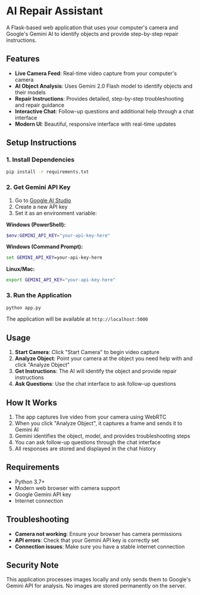 # AI Repair Assistant

A Flask-based web application that uses your computer's camera and Google's Gemini AI to identify objects and provide step-by-step repair instructions.

## Features

- **Live Camera Feed**: Real-time video capture from your computer's camera
- **AI Object Analysis**: Uses Gemini 2.0 Flash model to identify objects and their models
- **Repair Instructions**: Provides detailed, step-by-step troubleshooting and repair guidance
- **Interactive Chat**: Follow-up questions and additional help through a chat interface
- **Modern UI**: Beautiful, responsive interface with real-time updates

## Setup Instructions

### 1. Install Dependencies

```bash
pip install -r requirements.txt
```

### 2. Get Gemini API Key

1. Go to [Google AI Studio](https://makersuite.google.com/app/apikey)
2. Create a new API key
3. Set it as an environment variable:

**Windows (PowerShell):**
```powershell
$env:GEMINI_API_KEY="your-api-key-here"
```

**Windows (Command Prompt):**
```cmd
set GEMINI_API_KEY=your-api-key-here
```

**Linux/Mac:**
```bash
export GEMINI_API_KEY="your-api-key-here"
```

### 3. Run the Application

```bash
python app.py
```

The application will be available at `http://localhost:5000`

## Usage

1. **Start Camera**: Click "Start Camera" to begin video capture
2. **Analyze Object**: Point your camera at the object you need help with and click "Analyze Object"
3. **Get Instructions**: The AI will identify the object and provide repair instructions
4. **Ask Questions**: Use the chat interface to ask follow-up questions

## How It Works

1. The app captures live video from your camera using WebRTC
2. When you click "Analyze Object", it captures a frame and sends it to Gemini AI
3. Gemini identifies the object, model, and provides troubleshooting steps
4. You can ask follow-up questions through the chat interface
5. All responses are stored and displayed in the chat history

## Requirements

- Python 3.7+
- Modern web browser with camera support
- Google Gemini API key
- Internet connection

## Troubleshooting

- **Camera not working**: Ensure your browser has camera permissions
- **API errors**: Check that your Gemini API key is correctly set
- **Connection issues**: Make sure you have a stable internet connection

## Security Note

This application processes images locally and only sends them to Google's Gemini API for analysis. No images are stored permanently on the server.